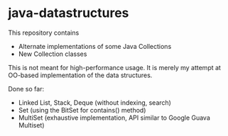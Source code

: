 java-datastructures
===================

This repository contains
- Alternate implementations of some Java Collections
- New Collection classes

This is not meant for high-performance usage. It is merely my attempt at OO-based implementation of the data structures.

Done so far:
- Linked List, Stack, Deque (without indexing, search)
- Set (using the BitSet for contains() method)
- MultiSet (exhaustive implementation, API similar to Google Guava Multiset)



